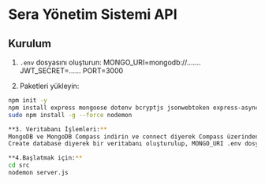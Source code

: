 # Sera Yönetim Sistemi API

## Kurulum

1. `.env` dosyasını oluşturun:
MONGO_URI=mongodb://.......
JWT_SECRET=......
PORT=3000

2. Paketleri yükleyin:
```bash
npm init -y
npm install express mongoose dotenv bcryptjs jsonwebtoken express-async-handler
sudo npm install -g --force nodemon

**3. Veritabanı İşlemleri:**
MongoDB ve MongoDB Compass indirin ve connect diyerek Compass üzerinden bağlanın. 
Create database diyerek bir veritabanı oluşturulup, MONGO_URI .env dosyasına yapıştırılacak.

**4.Başlatmak için:**
cd src
nodemon server.js



